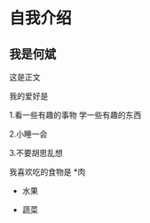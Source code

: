 # 自我介绍

## 我是何斌


这是正文

我的爱好是

 1.看一些有趣的事物 学一些有趣的东西
 
 2.小睡一会
 
 3.不要胡思乱想
 
 我喜欢吃的食物是
 *肉
 
 * 水果
 
 * 蔬菜
  


